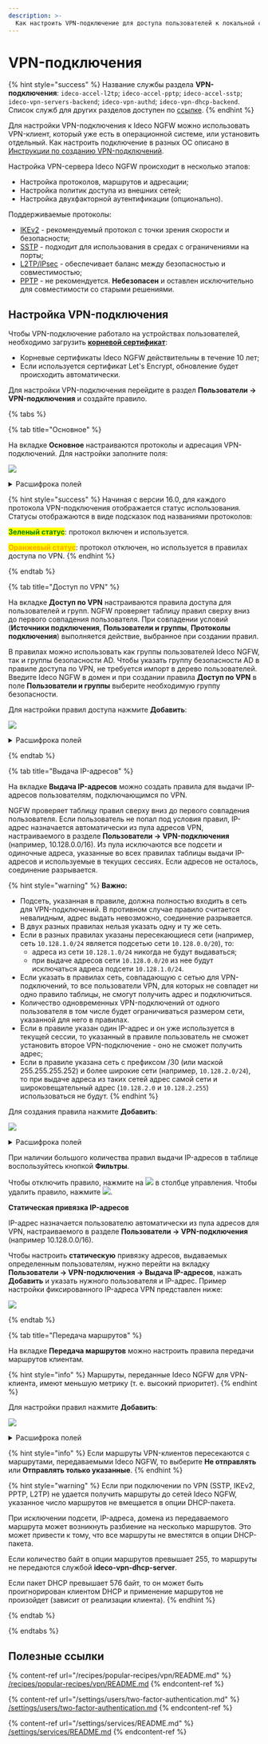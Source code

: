 ```yaml
---
description: >-
  Как настроить VPN-подключение для доступа пользователей к локальной сети компании.
---
```


# VPN-подключения

{% hint style="success" %}
Название службы раздела **VPN-подключения**: `ideco-accel-l2tp`; `ideco-accel-pptp`; `ideco-accel-sstp`; `ideco-vpn-servers-backend`; `ideco-vpn-authd`; `ideco-vpn-dhcp-backend`.\
Список служб для других разделов доступен по [ссылке](/settings/server-management/terminal/README.md).
{% endhint %}

Для настройки VPN-подключения к Ideco NGFW можно использовать VPN-клиент, который уже есть в операционной системе, или установить отдельный. Как настроить подключение в разных ОС описано в [Инструкции по созданию VPN-подключений](/recipes/popular-recipes/vpn).

Настройка VPN-сервера Ideco NGFW происходит в несколько этапов:

* Настройка протоколов, маршрутов и адресации;
* Настройка политик доступа из внешних сетей;
* Настройка двухфакторной аутентификации (опционально).

Поддерживаемые протоколы:

* [IKEv2](/settings/users/authorization/vpn-connection/ipsec-ikev2.md) - рекомендуемый протокол с точки зрения скорости и безопасности;
* [SSTP](/settings/users/authorization/vpn-connection/sstp.md) - подходит для использования в средах с ограничениями на порты;
* [L2TP/IPsec](/settings/users/authorization/vpn-connection/l2tp-ipsec.md) - обеспечивает баланс между безопасностью и совместимостью;
* [PPTP](/settings/users/authorization/vpn-connection/pptp.md) - не рекомендуется. **Небезопасен** и оставлен исключительно для совместимости со старыми решениями.

## Настройка VPN-подключения

Чтобы VPN-подключение работало на устройствах пользователей, необходимо загрузить **[корневой сертификат](/settings/services/certificates/README.md)**:

* Корневые сертификаты Ideco NGFW действительны в течение 10 лет;
* Если используется сертификат Let's Encrypt, обновление будет происходить автоматически.

Для настройки VPN-подключения перейдите в раздел **Пользователи -> VPN-подключения** и создайте правило.

{% tabs %}

{% tab title="Основное" %}

На вкладке **Основное** настраиваются протоколы и адресация VPN-подключений. Для настройки заполните поля:

![](/.gitbook/assets/vpn-authorization24.png)

<details>

<summary>Расшифрока полей</summary>

* **Сеть для VPN-подключений** - укажите подсеть, в рамках которой будут динамически назначаться IP-адреса. Маска подсети должна быть в диапазоне от 16 до 30 бит;
* **Зона** - добавьте сетевые интерфейсы для подключения по VPN (опционально). Если требуется настроить VPN-подключение к [Loopback-интерфейсу](/settings/services/connection-to-provider/loopback.md), оставьте поле **Зона** пустым;
* **Длина сессии пользователя, час** - укажите продолжительность сессиии пользователя (целое число от 1 до 24);
* **Индекс интерфейса для Netflow** - введите индекс для идентификации интерфейса (целое число от 0 до 65535), если используете Netflow;
* **DNS-суффикс** - укажите DNS-суффикс, если для подключения по VPN используется [Ideco Client](/settings/users/ideco-client/README.md) (опционально);
* Выберите, какой протокол подключения будет использоваться.

</details>

{% hint style="success" %}
Начиная с версии 16.0, для каждого протокола VPN-подключения отображается статус использования. Статусы отображаются в виде подсказок под названиями протоколов:

**<mark style="color:green;">Зеленый статус</mark>**: протокол включен и используется.

**<mark style="color:orange;">Оранжевый статус</mark>**: протокол отключен, но используется в правилах доступа по VPN.
{% endhint %}

{% endtab %}

{% tab title="Доступ по VPN" %}

На вкладке **Доступ по VPN** настраиваются правила доступа для пользователей и групп. NGFW проверяет таблицу правил сверху вниз до первого совпадения пользователя. При совпадении условий (**Источники подключения**, **Пользователи и группы**, **Протоколы подключения**) выполняется действие, выбранное при создании правил.

В правилах можно использовать как группы пользователей Ideco NGFW, так и группы безопасности AD. Чтобы указать группу безопасности AD в правиле доступа по VPN, не требуется импорт в дерево пользователей. Введите Ideco NGFW в домен и при создании правила **Доступ по VPN** в поле **Пользователи и группы** выберите необходимую группу безопасности.

Для настройки правил доступа нажмите **Добавить**:

![](/.gitbook/assets/vpn-authorization25.png)

<details>

<summary>Расшифрока полей</summary>

* **Название** - укажите название правила;
* **Источники подключения** - выберите, откуда будет производиться подключение по VPN (IP-адреса, подсети, страны);
* **Пользователи и группы** - выберите, для каких пользовалетей будет применяться правило;
* **Протоколы подключения** - выберите протокол (настраивается на вкладке **Основное**);
* **Доступ по VPN** - разрешите или запретите доступ по созданному правилу;
* **Способ 2FA** - выберите способ [двухфакторной аутентификации](/settings/users/two-factor-authentication.md). Для разных групп пользователей можно указать разные типы двухфакторной аутентификации (опционально);
* **Комментарий** - добавьте комментарий (опционально).

</details>

{% endtab %}

{% tab title="Выдача IP-адресов" %}

На вкладке **Выдача IP-адресов** можно создать правила для выдачи IP-адресов пользователям, подключающимся по VPN.

NGFW проверяет таблицу правил сверху вниз до первого совпадения пользователя. Если пользователь не попал под условия правил, IP-адрес назначается автоматически из пула адресов VPN, настраиваемого в разделе **Пользователи -> VPN-подключения** (например, 10.128.0.0/16). Из пула исключаются все подсети и одиночные адреса, указанные во всех правилах таблицы выдачи IP-адресов и используемые в текущих сессиях. Если адресов не осталось, соединение разрывается.

{% hint style="warning" %}
**Важно:**

* Подсеть, указанная в правиле, должна полностью входить в сеть для VPN-подключений. В противном случае правило считается невалидным, адрес выдать невозможно, соединение разрывается.
* В двух разных правилах нельзя указать одну и ту же сеть.
* Если в разных правилах указаны пересекающиеся сети (например, сеть `10.128.1.0/24` является подсетью cети `10.128.0.0/20`), то:
  * адреса из cети `10.128.1.0/24` никогда не будут выдаваться;
  * при выдаче адресов сети `10.128.0.0/20` из нее будут исключаться адреса подcети `10.128.1.0/24`.
* Если указать в правилах сеть, совпадающую с сетью для VPN-подключений, то все пользователи VPN, для которых не совпадет ни одно правило таблицы, не смогут получить адрес и подключиться.
* Количество одновременных VPN-подключений от одного пользователя в том числе будет ограничиваться размером сети, указанной для него в правилах.
* Если в правиле указан один IP-адрес и он уже используется в текущей сессии, то указанный в правиле пользователь не сможет установить второе VPN-подключение - оно не сможет получить адрес;
* Если в правиле указана сеть с префиксом /30 (или маской 255.255.255.252) и более широкие сети (например, `10.128.2.0/24`), то при выдаче адреса из таких сетей адрес самой сети и широковещательный адрес (`10.128.2.0` и `10.128.2.255`) использоваться не будут.
{% endhint %}

Для создания правила нажмите **Добавить**:

![](/.gitbook/assets/vpn-authorization26.png)

<details>

<summary>Расшифрока полей</summary>

* **Название** - укажите название правила;
* **Пользователи и группы** - выберите, для каких пользовалетей будет применяться правило;
* **Выдаваемые адреса** - укажите IP-адрес или подсеть, IP-адреса которой будут выдаваться пользователям;
* **Комментарий** - укажите комментарий к правилу (опционально).

</details>

При наличии большого количества правил выдачи IP-адресов в таблице воспользуйтесь кнопкой **Фильтры**.

Чтобы отключить правило, нажмите на ![](/.gitbook/assets/icon-on.png) в столбце управления. Чтобы удалить правило, нажмите ![](/.gitbook/assets/icon-delete1.png).

**Cтатическая привязка IP-адресов**

IP-адрес назначается пользователю автоматически из пула адресов для VPN, настраиваемого в разделе **Пользователи -> VPN-подключения** (например 10.128.0.0/16).

Чтобы настроить **статическую** привязку адресов, выдаваемых определенным пользователям, нужно перейти на вкладку **Пользователи -> VPN-подключения -> Выдача IP-адресов**, нажать **Добавить** и указать нужного пользователя и IP-адрес. Пример настройки фиксированного IP-адреса VPN представлен ниже:

![](/.gitbook/assets/vpn-authorization28.png)

{% endtab %}

{% tab title="Передача маршрутов" %}

На вкладке **Передача маршрутов** можно настроить правила передачи маршрутов клиентам.

{% hint style="info" %}
Маршруты, переданные Ideco NGFW для VPN-клиента, имеют меньшую метрику (т. е. высокий приоритет).
{% endhint %}

Для настройки правил нажмите **Добавить**:

![](/.gitbook/assets/vpn-authorization27.png)

<details>

<summary>Расшифрока полей</summary>

* **Название** - укажите название правила;
* **Пользователи и группы** - выберите, для каких пользовалетей будет применяться правило;
* **Отправка маршрутов** - выберите, как будут передаваться маршруты:
  * **Не отправлять** - маршруты не передаются клиенту, трафик не будет проходить через NGFW;
  * **Отправлять весь трафик на Ideco NGFW** - передается маршрут 0.0.0.0/0, весь трафик направляется через NGFW;
  * **Отправлять маршруты до всех локальных сетей** - передаются маршруты до всех локальных сетей NGFW, в том числе подключенных через IPsec и маршрутизируемых;
  * **Отправлять маршруты до локальных сетей Ideco NGFW** - передаются маршруты до локальных сетей NGFW, без учета IPsec и маршрутизируемых;
  * **Отправлять только указанные** - выберите сети, до которых будут передаваться маршруты;
* **Исключение адресов из маршрута** - выберите сети, исключенные из маршрута;
* **Комментарий** - укажите комментарий к правилу (опционально).

</details>

{% hint style="info" %}
Если маршруты VPN-клиентов пересекаются с маршрутами, передаваемыми Ideco NGFW, то выберите **Не отправлять** или **Отправлять только указанные**.
{% endhint %}

{% hint style="warning" %}
Если при подключении по VPN (SSTP, IKEv2, PPTP, L2TP) не удается получить маршруты до сетей Ideco NGFW, указанное число маршрутов не вмещается в опции DHCP-пакета.

При исключении подсети, IP-адреса, домена из передаваемого маршрута может возникнуть разбиение на несколько маршрутов. Это может привести к тому, что все маршруты не вместятся в опции DHCP-пакета.

Если количество байт в опции маршрутов превышает 255, то маршруты не передаются службой **ideco-vpn-dhcp-server**.

Если пакет DHCP превышает 576 байт, то он может быть проигнорирован клиентом DHCP и применение маршрутов не произойдет (зависит от реализации клиента).
{% endhint %}

{% endtab %}

{% endtabs %}

## Полезные ссылки

{% content-ref url="/recipes/popular-recipes/vpn/README.md" %}
[/recipes/popular-recipes/vpn/README.md](/recipes/popular-recipes/vpn/README.md)
{% endcontent-ref %}

{% content-ref url="/settings/users/two-factor-authentication.md" %}
[/settings/users/two-factor-authentication.md](/settings/users/two-factor-authentication.md)
{% endcontent-ref %}

{% content-ref url="/settings/services/README.md" %}
[/settings/services/README.md](/settings/services/README.md)
{% endcontent-ref %}